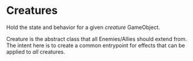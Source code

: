 # Creatures

Hold the state and behavior for a given _creature_ GameObject.

Creature is the abstract class that all Enemies/Allies should extend from. The intent here is to create a common entrypoint for effects that can be applied to _all_ creatures.
